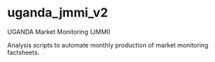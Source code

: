 # uganda_jmmi_v2
 UGANDA Market Monitoring (JMMI)

Analysis scripts to automate monthly production of market monitoring factsheets.

